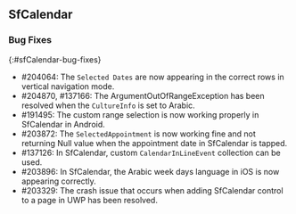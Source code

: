 ## SfCalendar

### Bug Fixes
{:#sfCalendar-bug-fixes}

* \#204064: The `Selected Dates` are now appearing in the correct rows in vertical navigation mode.
* \#204870, #137166: The ArgumentOutOfRangeException has been resolved when the `CultureInfo` is set to Arabic.
* \#191495: The custom range selection is now working properly in SfCalendar in Android.
* \#203872: The `SelectedAppointment` is now working fine and not returning Null value when the appointment date in SfCalendar is tapped.
* \#137126: In SfCalendar, custom `CalendarInLineEvent` collection can be used.
* \#203896: In SfCalendar, the Arabic week days language in iOS is now appearing correctly.
* \#203329: The crash issue that occurs when adding SfCalendar control to a page in UWP has been resolved.